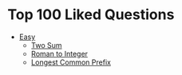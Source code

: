 # Top 100 Liked Questions
* [Easy](problems.md#easy)
  + [Two Sum](problems.md#two-sum)
  + [Roman to Integer](problems.md#roman-to-integer)
  + [Longest Common Prefix](problems.md#longest-common-prefix)


